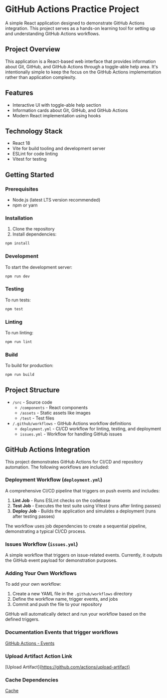 # GitHub Actions Practice Project

A simple React application designed to demonstrate GitHub Actions integration. This project serves as a hands-on learning tool for setting up and understanding GitHub Actions workflows.

## Project Overview

This application is a React-based web interface that provides information about Git, GitHub, and GitHub Actions through a toggle-able help area. It's intentionally simple to keep the focus on the GitHub Actions implementation rather than application complexity.

## Features

- Interactive UI with toggle-able help section
- Information cards about Git, GitHub, and GitHub Actions
- Modern React implementation using hooks

## Technology Stack

- React 18
- Vite for build tooling and development server
- ESLint for code linting
- Vitest for testing

## Getting Started

### Prerequisites

- Node.js (latest LTS version recommended)
- npm or yarn

### Installation

1. Clone the repository
2. Install dependencies:
```bash
npm install
```

### Development

To start the development server:
```bash
npm run dev
```

### Testing

To run tests:
```bash
npm test
```

### Linting

To run linting:
```bash
npm run lint
```

### Build

To build for production:
```bash
npm run build
```

## Project Structure

- `/src` - Source code
  - `/components` - React components
  - `/assets` - Static assets like images
  - `/test` - Test files
- `/.github/workflows` - GitHub Actions workflow definitions
  - `deployment.yml` - CI/CD workflow for linting, testing, and deployment
  - `issues.yml` - Workflow for handling GitHub issues

## GitHub Actions Integration

This project demonstrates GitHub Actions for CI/CD and repository automation. The following workflows are included:

### Deployment Workflow (`deployment.yml`)

A comprehensive CI/CD pipeline that triggers on push events and includes:

1. **Lint Job** - Runs ESLint checks on the codebase
2. **Test Job** - Executes the test suite using Vitest (runs after linting passes)
3. **Deploy Job** - Builds the application and simulates a deployment (runs after testing passes)

The workflow uses job dependencies to create a sequential pipeline, demonstrating a typical CI/CD process.

### Issues Workflow (`issues.yml`)

A simple workflow that triggers on issue-related events. Currently, it outputs the GitHub event payload for demonstration purposes.

### Adding Your Own Workflows

To add your own workflow:

1. Create a new YAML file in the `.github/workflows` directory
2. Define the workflow name, trigger events, and jobs
3. Commit and push the file to your repository

GitHub will automatically detect and run your workflow based on the defined triggers. 

### Documentation Events that trigger workflows

[GitHub Actions - Events](https://docs.github.com/en/actions/writing-workflows/choosing-when-your-workflow-runs/events-that-trigger-workflows)

### Upload Artifact Action Link
[Upload Artifact]{https://github.com/actions/upload-artifact}

### Cache Dependencies
[Cache](https://github.com/actions/cache)
